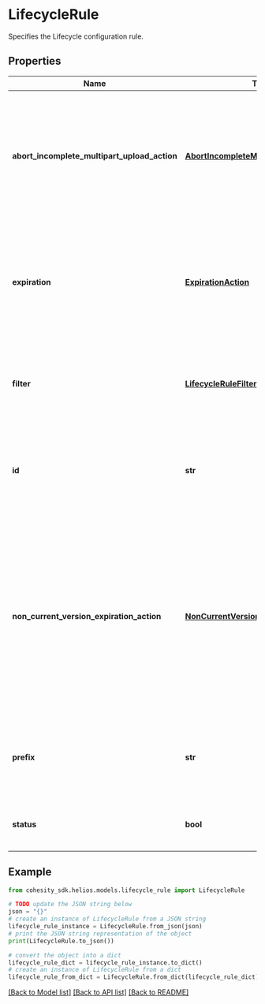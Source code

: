 # LifecycleRule

Specifies the Lifecycle configuration rule.

## Properties

Name | Type | Description | Notes
------------ | ------------- | ------------- | -------------
**abort_incomplete_multipart_upload_action** | [**AbortIncompleteMultipartUploadAction**](AbortIncompleteMultipartUploadAction.md) | Specifies the days since the initiation of an incomplete multipart upload before permanently removing all parts of the upload. | [optional] 
**expiration** | [**ExpirationAction**](ExpirationAction.md) | Specifies the expiration for the lifecycle of the object in the form of date, days and whether the object has a delete marker. | [optional] 
**filter** | [**LifecycleRuleFilter**](LifecycleRuleFilter.md) | Specifies the filter used to identify objects that a Lifecycle Rule applies to. | [optional] 
**id** | **str** | Specifies the Unique identifier for the rule. The value cannot be longer than 255 characters. | 
**non_current_version_expiration_action** | [**NonCurrentVersionExpirationAction**](NonCurrentVersionExpirationAction.md) | Specifies when non-current object versions expire. Upon expiration, non-current object versions are permanently deleted. The action can be specified only in versioning enabled or suspended buckets. | [optional] 
**prefix** | **str** | Specifies the prefix used to identify objects that a lifecycle rule applies to. | [optional] 
**status** | **bool** | Specifies if the rule is currently being applied. | 

## Example

```python
from cohesity_sdk.helios.models.lifecycle_rule import LifecycleRule

# TODO update the JSON string below
json = "{}"
# create an instance of LifecycleRule from a JSON string
lifecycle_rule_instance = LifecycleRule.from_json(json)
# print the JSON string representation of the object
print(LifecycleRule.to_json())

# convert the object into a dict
lifecycle_rule_dict = lifecycle_rule_instance.to_dict()
# create an instance of LifecycleRule from a dict
lifecycle_rule_from_dict = LifecycleRule.from_dict(lifecycle_rule_dict)
```
[[Back to Model list]](../README.md#documentation-for-models) [[Back to API list]](../README.md#documentation-for-api-endpoints) [[Back to README]](../README.md)


